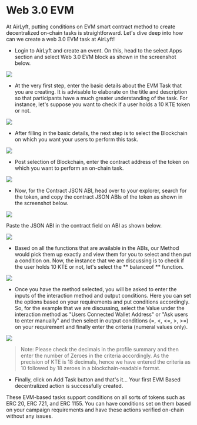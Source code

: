 # Web 3.0 EVM

At AirLyft, putting conditions on EVM smart contract method to create decentralized on-chain tasks is straightforward. Let's dive deep into how can we create a web 3.0 EVM task at AirLyft! 

- Login to AirLyft and create an event. On this, head to the select Apps section and select Web 3.0 EVM block as shown in the screenshot below. 

![](../../images/web3evmMain.png)

- At the very first step, enter the basic details about the EVM Task that you are creating. It is advisable to elaborate on the title and description so that participants have a much greater understanding of the task. For instance, let's suppose you want to check if a user holds a 10 KTE token or not.

![](../../images/web3Basic.png)

- After filling in the basic details, the next step is to select the Blockchain on which you want your users to perform this task. 

![](../../images/web3Blockchain.png)

- Post selection of Blockchain, enter the contract address of the token on which you want to perform an on-chain task.

![](../../images/web3ContractAddress.png)

- Now, for the Contract JSON ABI, head over to your explorer, search for the token, and copy the contract JSON ABIs of the token as shown in the screenshot below. 

![](../../images/web3JSONABI.png)

Paste the JSON ABI in the contract field on ABI as shown below. 

![](../../images/web3JSONAirLyft.png)

- Based on all the functions that are available in the ABIs, our Method would pick them up exactly and view them for you to select and then put a condition on. Now, the instance that we are discussing is to check if the user holds 10 KTE or not, let's select the ** balanceof ** function.

![](../../images/web3Method.png)

- Once you have the method selected, you will be asked to enter the inputs of the interaction method and output conditions. Here you can set the options based on your requirements and put conditions accordingly. So, for the example that we are discussing, select the Value under the interaction method as "Users Connected Wallet Address" or "Ask users to enter manually" and then select in output conditions (=, <, <=, >, >=) on your requirement and finally enter the criteria (numeral values only). 

![](../../images/web3Conditions.png)

> Note: Please check the decimals in the profile summary and then enter the number of Zeroes in the criteria accordingly. As the precision of KTE is 18 decimals, hence we have entered the criteria as 10 followed by 18 zeroes in a blockchain-readable format. 

- Finally, click on Add Task button and that's it... Your first EVM Based decentralized action is successfully created. 

These EVM-based tasks support conditions on all sorts of tokens such as ERC 20, ERC 721, and ERC 1155. You can have conditions set on them based on your campaign requirements and have these actions verified on-chain without any issues. 